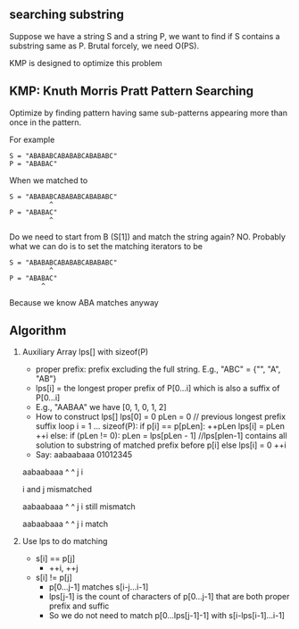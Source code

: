 ## searching substring

Suppose we have a string S and a string P, we want to find if S contains a substring same as P. Brutal forcely, we need O(PS). 

KMP is designed to optimize this problem

## KMP: Knuth Morris Pratt Pattern Searching

Optimize by finding pattern having same sub-patterns appearing more than once in the pattern. 

For example

	S = "ABABABCABABABCABABABC"
	P = "ABABAC"

When we matched to 

	S = "ABABABCABABABCABABABC"
	          ^
	P = "ABABAC"
              ^

Do we need to start from B (S[1]) and match the string again? NO. Probably what we can do is to set the matching iterators to be 

	S = "ABABABCABABABCABABABC"
	          ^
	P = "ABABAC"
			^
Because we know ABA matches anyway

## Algorithm

1) Auxiliary Array lps[] with sizeof(P)
	* proper prefix: prefix excluding the full string. E.g., "ABC" = {"", "A", "AB"}
	* lps[i] = the longest proper prefix of P[0...i] which is also a suffix of P[0...i]
	* E.g., "AABAA" we have [0, 1, 0, 1, 2]
	* How to construct lps[]
	lps[0] = 0
	pLen = 0 // previous longest prefix suffix
	loop i = 1 ... sizeof(P):
		 if p[i] == p[pLen]:
		 	++pLen
		 	lps[i] = pLen
		 	++i
		 else:
		 	if (pLen != 0):
		 		pLen = lps[pLen - 1] 
		 		//lps[plen-1] contains all solution to substring of matched prefix before p[i] 
		 	else
		 		lps[i] = 0
		 		++i
	* Say:
	aabaabaaa
	01012345

	aabaabaaa
	     ^  ^
	     j  i

	i and j mismatched

	aabaabaaa
	  ^     ^
	  j     i
	still mismatch

	aabaabaaa
	^       ^
	j       i
	match

2) Use lps to do matching
	* s[i] == p[j]
		* ++i, ++j
	* s[i] != p[j]
		* p[0...j-1] matches s[i-j...i-1]
		* lps[j-1] is the count of characters of p[0...j-1] that are both proper prefix and suffic
		* So we do not need to match p[0...lps[j-1]-1] with s[i-lps[i-1]...i-1]

